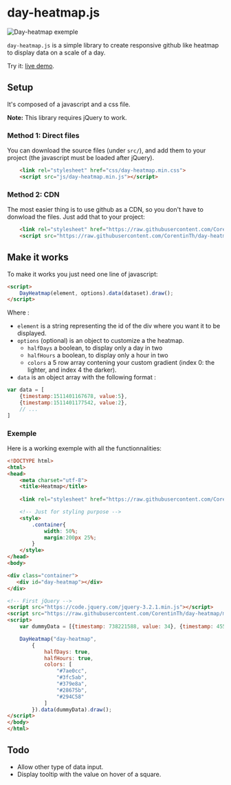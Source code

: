 # day-heatmap.js

![Day-heatmap exemple](http://divers.corentin-thomasset.fr/public/images/day-heatmap-1.PNG)

`day-heatmap.js` is a simple library to create responsive github like heatmap to display data on a scale of a day.

Try it: [live demo](http://divers.corentin-thomassset.fr/day-heatmap/).

## Setup
It's composed of a javascript and a css file.

**Note:** This library requires jQuery to work.

### Method 1: Direct files

You can download the source files (under `src/`), and add them to your project (the javascript must be loaded after jQuery).

```html
    <link rel="stylesheet" href="css/day-heatmap.min.css">
    <script src="js/day-heatmap.min.js"></script>
```

### Method 2: CDN

The most easier thing is to use github as a CDN, so you don't have to donwload the files. Just add that to your project:

```html
    <link rel="stylesheet" href="https://raw.githubusercontent.com/CorentinTh/day-heatmap/master/src/day-heatmap.min.js">
    <script src="https://raw.githubusercontent.com/CorentinTh/day-heatmap/master/src/day-heatmap.min.js"></script>
```

## Make it works

To make it works you just need one line of javascript:

```html
<script>
    DayHeatmap(element, options).data(dataset).draw();    
</script>
```
Where :
* `element` is a string representing the id of the div where you want it to be displayed.
* `options` (optional) is an object to customize a the heatmap.
    * `halfDays` a boolean, to display only a day in two
    * `halfHours` a boolean, to display only a hour in two
    * `colors` a 5 row array contening your custom gradient (index 0: the lighter, and index 4 the darker).
* `data` is an object array with the following format :
```javascript
var data = [
    {timestamp:1511401167678, value:5},
    {timestamp:1511401177542, value:2},
    // ...
]
```

### Exemple

Here is a working exemple with all the functionnalities:

```html
<!DOCTYPE html>
<html>
<head>
    <meta charset="utf-8">
    <title>Heatmap</title>
    
    <link rel="stylesheet" href="https://raw.githubusercontent.com/CorentinTh/day-heatmap/master/src/day-heatmap.min.js">

    <!-- Just for styling purpose -->
    <style>
        .container{
            width: 50%;
            margin:200px 25%;
        }
    </style>
</head>
<body>

<div class="container">
   <div id="day-heatmap"></div>
</div>

<!-- First jQuery -->
<script src="https://code.jquery.com/jquery-3.2.1.min.js"></script>
<script src="https://raw.githubusercontent.com/CorentinTh/day-heatmap/master/src/day-heatmap.min.js"></script>
<script>
    var dummyData = [{timestamp: 738221588, value: 34}, {timestamp: 455091188, value: 85}, {timestamp: 1006992511, value: 61}, {timestamp: 374216407, value: 96}, {timestamp: 557060294, value: 39}, {timestamp: 1088268560, value: 45}, {timestamp: 790274681, value: 95}, {timestamp: 924184922, value: 46}, {timestamp: 16227933, value: 47}];

    DayHeatmap("day-heatmap",
        {
            halfDays: true,
            halfHours: true,
            colors: [
                "#7ae0cc",
                "#3fc5ab",
                "#379e8a",
                "#28675b",
                "#294C58"
            ]
        }).data(dummyData).draw();
</script>
</body>
</html>
```

## Todo
* Allow other type of data input.
* Display tooltip with the value on hover of a square.
